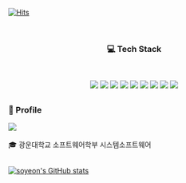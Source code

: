 [![Hits](https://hits.seeyoufarm.com/api/count/incr/badge.svg?url=https%3A%2F%2Fgithub.com%2Fsoyeonnn&count_bg=%23A8E57A&title_bg=%23000000&icon=ghostery.svg&icon_color=%23FFFFFF&title=hits&edge_flat=false)](https://hits.seeyoufarm.com)

<br><h3 align="center"><b>💻 Tech Stack</b></h3></br>

<p align="center">
<img src="https://img.shields.io/badge/python-3776AB?style=?style=flat&logo=Python&logoColor=white"> <img src="https://img.shields.io/badge/javascript-F7DF1E?style=flat&logo=javascript&logoColor=black"> <img src="https://img.shields.io/badge/mysql-4479A1?style=flat&logo=mysql&logoColor=white"> <img src="https://img.shields.io/badge/node.js-339933?style=flat&logo=Node.js&logoColor=white"> <img src="https://img.shields.io/badge/express-000000?style=flat&logo=express&logoColor=white"> <img src="https://img.shields.io/badge/flutter-02569B?style=flat&logo=flutter&logoColor=white"> <img src="https://img.shields.io/badge/linux-FCC624?style=flat&logo=linux&logoColor=black"> <img src="https://img.shields.io/badge/github-181717?style=flat&logo=github&logoColor=white"> <img src="https://img.shields.io/badge/git-F05032?style=flat&logo=git&logoColor=white"></p>
<h2></h2>
<h3><b>👀 Profile</b>
</h3><a href="https://velog.io/@oeckikek" target="_blank"><img src="https://img.shields.io/badge/Velog-20c997?style=flat&logo=Velog&logoColor=white"/></a></a>
<br/><br/>
🎓 광운대학교 소프트웨어학부 시스템소프트웨어

<h2></h2>




[![soyeon's GitHub stats](https://github-readme-stats.vercel.app/api?username=soyeonnn&show_icons=true&theme=vue)](https://github.com/anuraghazra/github-readme-stats)


